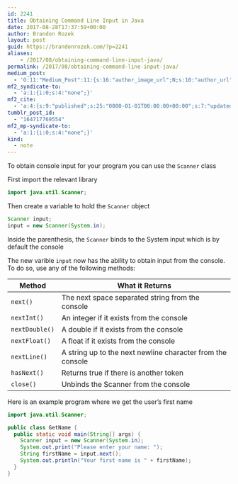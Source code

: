 ```yaml
---
id: 2241
title: Obtaining Command Line Input in Java
date: 2017-08-28T17:37:59+00:00
author: Brandon Rozek
layout: post
guid: https://brandonrozek.com/?p=2241
aliases:
    - /2017/08/obtaining-command-line-input-java/
permalink: /2017/08/obtaining-command-line-input-java/
medium_post:
  - 'O:11:"Medium_Post":11:{s:16:"author_image_url";N;s:10:"author_url";N;s:11:"byline_name";N;s:12:"byline_email";N;s:10:"cross_link";N;s:2:"id";N;s:21:"follower_notification";N;s:7:"license";N;s:14:"publication_id";N;s:6:"status";N;s:3:"url";N;}'
mf2_syndicate-to:
  - 'a:1:{i:0;s:4:"none";}'
mf2_cite:
  - 'a:4:{s:9:"published";s:25:"0000-01-01T00:00:00+00:00";s:7:"updated";s:25:"0000-01-01T00:00:00+00:00";s:8:"category";a:1:{i:0;s:0:"";}s:6:"author";a:0:{}}'
tumblr_post_id:
  - "164717769554"
mf2_mp-syndicate-to:
  - 'a:1:{i:0;s:4:"none";}'
kind:
  - note
---
```

To obtain console input for your program you can use the `Scanner` class

First import the relevant library

```java
import java.util.Scanner;
```

Then create a variable to hold the `Scanner` object

```java
Scanner input;
input = new Scanner(System.in);
```

Inside the parenthesis, the `Scanner` binds to the System input which is by default the console

The new varible `input` now has the ability to obtain input from the console. To do so, use any of the following methods:

| Method         | What it Returns                                            |
| -------------- | ---------------------------------------------------------- |
| `next()`       | The next space separated string from the console           |
| `nextInt()`    | An integer if it exists from the console                   |
| `nextDouble()` | A double if it exists from the console                     |
| `nextFloat()`  | A float if it exists from the console                      |
| `nextLine()`   | A string up to the next newline character from the console |
| `hasNext()`    | Returns true if there is another token                     |
| `close()`      | Unbinds the Scanner from the console                       |



Here is an example program where we get the user&#8217;s first name

```java
import java.util.Scanner;

public class GetName {
  public static void main(String[] args) {
    Scanner input = new Scanner(System.in);
    System.out.print("Please enter your name: ");
    String firstName = input.next();
    System.out.println("Your first name is " + firstName); 
  }
}
```
